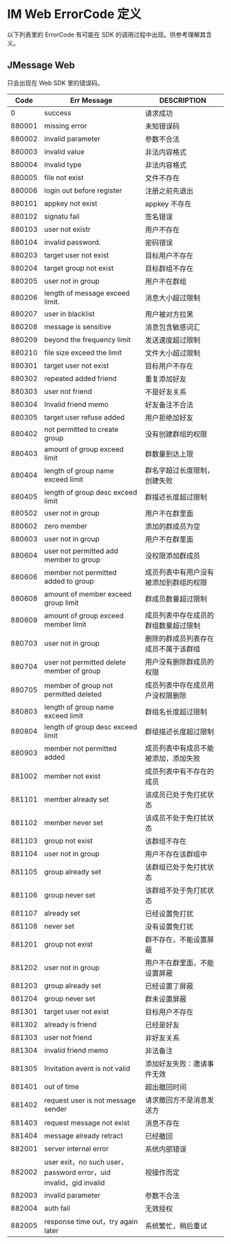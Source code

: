 # IM Web ErrorCode 定义

以下列表里的 ErrorCode 有可能在 SDK 的调用过程中出现。供参考理解其含义。


## JMessage Web

只会出现在 Web SDK 里的错误码。



| Code   | Err Message                              | DESCRIPTION         |
| ------ | ---------------------------------------- | ------------------- |
| 0      | success                                  | 请求成功                |
| 880001 | missing error                            | 未知错误码               |
| 880002 | invalid parameter                        | 参数不合法               |
| 880003 | invalid value                            | 非法内容格式              |
| 880004 | invalid type                           | 非法内容格式              |
| 880005 | file not exist                           | 文件不存在              |
| 880006 | login out before register  | 注册之前先退出     |
| 880101 | appkey not exist                         | appkey 不存在          |
| 880102 | signatu fail                             | 签名错误                |
| 880103 | user not existr                          | 用户不存在               |
| 880104 | invalid password.                        | 密码错误                |
| 880203 | target user not exist                    | 目标用户不存在             |
| 880204 | target group not exist                   | 目标群组不存在             |
| 880205 | user not in group                        | 用户不在群组              |
| 880206 | length of message exceed limit.          | 消息大小超过限制            |
| 880207 | user in blacklist                        | 用户被对方拉黑             |
| 880208 | message is sensitive                     | 消息包含敏感词汇            |
| 880209 | beyond the frequency limit    | 发送速度超过限制          |
| 880210 | file size exceed the limit    | 文件大小超过限制            |
| 880301 | target user not exist    | 目标用户不存在            |
| 880302 | repeated added friend    | 重复添加好友            |
| 880303 | user not friend    | 不是好友关系            |
| 880304 | Invalid friend memo    | 好友备注不合法            |
| 880305 | target user refuse added    | 用户拒绝加好友            |
| 880402 | not permitted to create group            | 没有创建群组的权限           |
| 880403 | amount of group exceed limit             | 群数量到达上限             |
| 880404 | length of group name exceed limit        | 群名字超过长度限制，创建失败      |
| 880405 | length of group desc exceed limit        | 群描述长度超过限制           |
| 880502 | user not in group                        | 用户不在群里面             |
| 880602 | zero member                              | 添加的群成员为空            |
| 880603 | user not in group                        | 用户不在群里面             |
| 880604 | user not permitted add member to group   | 没权限添加群成员            |
| 880606 | member not permitted added to group      | 成员列表中有用户没有被添加到群组的权限 |
| 880608 | amount of member exceed group limit      | 群成员数量超过限制           |
| 880609 | amount of group exceed member limit      | 成员列表中存在成员的群组数量超过限制  |
| 880703 | user not in group                        | 删除的群成员列表存在成员不属于该群组  |
| 880704 | user not permitted delete member of group | 用户没有删除群成员的权限        |
| 880705 | member of group not permitted deleted    | 成员列表中存在成员用户没权限删除    |
| 880803 | length of group name exceed limit        | 群组名长度超过限制           |
| 880804 | length of group desc exceed limit        | 群组描述长度超过限制          |
| 880903 | member not permitted added               | 成员列表中有成员不能被添加，添加失败  |
| 881002 | member not exist                         | 成员列表中有不存在的成员        |
| 881101 | member already set                       | 该成员已处于免打扰状态         |
| 881102 | member never set                         | 该成员不处于免打扰状态         |
| 881103 | group not exist                          | 该群组不存在              |
| 881104 | user not in group                        | 用户不存在该群组中           |
| 881105 | group already set                        | 该群组已处于免打扰状态         |
| 881106 | group never set                          | 该群组不处于免打扰状态         |
| 881107 | already set                              | 已经设置免打扰             |
| 881108 | never set                                | 没有设置免打扰             |
| 881201 | group not exist                          | 群不存在，不能设置屏蔽         |
| 881202 | user not in group                        | 用户不在群里面，不能设置屏蔽      |
| 881203 | group already set                        | 已经设置了屏蔽             |
| 881204 | group never set                          | 群未设置屏蔽              |
| 881301 | target user not exist                    | 目标用户不存在             |
| 881302 | already is friend                        | 已经是好友               |
| 881303 | user not friend                          | 非好友关系               |
| 881304 | invalid friend memo                      | 非法备注                |
| 881305 | Invitation event is not valid            | 添加好友失败：邀请事件无效       |
| 881401 | out of time                              | 超出撤回时间              |
| 881402 | request user is not message sender       | 请求撤回方不是消息发送方        |
| 881403 | request message not exist                | 消息不存在               |
| 881404 | message already retract                  | 已经撤回                |
| 882001 | server internal error                    | 系统内部错误              |
| 882002 | user exit，no such user，password error，uid invalid，gid invalid | 视操作而定               |
| 882003 | invalid parameter                        | 参数不合法               |
| 882004 | auth fail                                | 无效授权                |
| 882005 | response time out，try again later        | 系统繁忙，稍后重试           |
